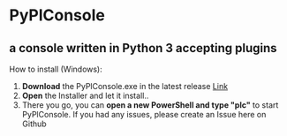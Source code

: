 ﻿# PyPlConsole  
## a console written in Python 3 accepting plugins  

How to install (Windows):  
1. **Download** the PyPlConsole.exe in the latest release [Link](https://github.com/namechangezero/PyPlConsole/releases/latest)
2. **Open** the Installer and let it install..
3. There you go, you can **open a new PowerShell and type "plc"** to start PyPlConsole.  If you had any issues, please create an Issue here on Github
